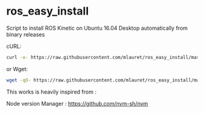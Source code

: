 # ros_easy_install
Script to install ROS Kinetic on Ubuntu 16.04 Desktop automatically from binary releases

cURL:

```sh
curl -o- https://raw.githubusercontent.com/mlauret/ros_easy_install/master/install.sh | bash
```

or Wget:

```sh
wget -qO- https://raw.githubusercontent.com/mlauret/ros_easy_install/master/install.sh | bash
```


This works is heavily inspired from : 

Node version Manager : 
https://github.com/nvm-sh/nvm 
